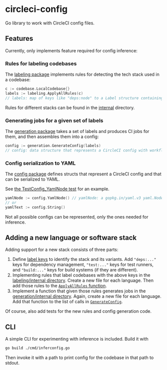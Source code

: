 # circleci-config

Go library to work with CircleCI config files.

## Features

Currently, only implements feature required for config inference:

### Rules for labeling codebases

The [labeling package](labeling) implements rules for detecting the tech stack used in a
codebase:

```go
c := codebase.LocalCodebase{}
labels := labeling.ApplyAllRules(c)
// labels: map of keys like "deps:node" to a Label structure containing more details
```

Rules for different stacks can be found in the [internal](labeling/internal) directory.

### Generating jobs for a given set of labels

The [generation package](generation) takes a set of labels and produces CI jobs for them,
and then assembles them into a config:

```go
config := generation.GenerateConfig(labels)
// config: data structure that represents a CircleCI config with workflows, jobs, orbs, etc.
```

### Config serialization to YAML

The [config package](config) defines structs that represent a CircleCI config and that can
be serialized to YAML.

See [the TestConfig_YamlNode test](config/config_test.go) for an example.

```go
yamlNode := config.YamlNode() // yamlNode: a gopkg.in/yaml.v3 yaml.Node
// or
yamlText := config.String()
```

Not all possible configs can be represented, only the ones needed for inference.

## Adding a new language or software stack

Adding support for a new stack consists of three parts:

1. Define [label keys](labeling/labels/labels.go) to identify the stack and its variants. Add
   `"deps:..."` keys for dependency management, `"test:..."` keys for test runners, and
   `"build:..."` keys for build systems (if they are different).
2. Implementing rules that label codebases with the above keys in the
   [labeling/internal directory](labeling/internal). Create a new file for each language.
   Then add those rules to the [`ApplyAllRules` function](labeling/labeling.go).
3. Implement a function that given those rules generates jobs in the
   [generation/internal directory](generation/internal). Again, create a new file for each language.
   Add that function to the list of calls in [`GenerateConfig`](generation/generation.go).

Of course, also add tests for the new rules and config generation code.

## CLI

A simple CLI for experimenting with inference is included.
Build it with
```sh
go build ./cmd/inferconfig.go
```
Then invoke it with a path to print config for the codebase in that path to stdout.